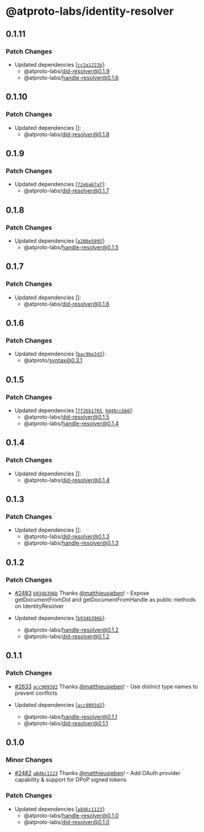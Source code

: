 # @atproto-labs/identity-resolver

## 0.1.11

### Patch Changes

- Updated dependencies [[`cc2a1222b`](https://github.com/bluesky-social/atproto/commit/cc2a1222bd2b8ddd70d70dad174c1c63246a2d87)]:
  - @atproto-labs/did-resolver@0.1.9
  - @atproto-labs/handle-resolver@0.1.6

## 0.1.10

### Patch Changes

- Updated dependencies []:
  - @atproto-labs/did-resolver@0.1.8

## 0.1.9

### Patch Changes

- Updated dependencies [[`72eba67af`](https://github.com/bluesky-social/atproto/commit/72eba67af1af8320b5400bcb9319d5c3c8407d99)]:
  - @atproto-labs/did-resolver@0.1.7

## 0.1.8

### Patch Changes

- Updated dependencies [[`a200e5095`](https://github.com/bluesky-social/atproto/commit/a200e50951d297c3f9670e96027262196bc29b0b)]:
  - @atproto-labs/handle-resolver@0.1.5

## 0.1.7

### Patch Changes

- Updated dependencies []:
  - @atproto-labs/did-resolver@0.1.6

## 0.1.6

### Patch Changes

- Updated dependencies [[`bac9be2d3`](https://github.com/bluesky-social/atproto/commit/bac9be2d3ec904d1f984a871f43cf89aca17289d)]:
  - @atproto/syntax@0.3.1

## 0.1.5

### Patch Changes

- Updated dependencies [[`7f26b1765`](https://github.com/bluesky-social/atproto/commit/7f26b176526b9856a8f61faca6f065f0afd43abf), [`9d40ccbb6`](https://github.com/bluesky-social/atproto/commit/9d40ccbb69103fae9aae7e3cec31e9b3116f3ba2)]:
  - @atproto-labs/did-resolver@0.1.5
  - @atproto-labs/handle-resolver@0.1.4

## 0.1.4

### Patch Changes

- Updated dependencies []:
  - @atproto-labs/did-resolver@0.1.4

## 0.1.3

### Patch Changes

- Updated dependencies []:
  - @atproto-labs/did-resolver@0.1.3
  - @atproto-labs/handle-resolver@0.1.3

## 0.1.2

### Patch Changes

- [#2483](https://github.com/bluesky-social/atproto/pull/2483) [`b934b396b`](https://github.com/bluesky-social/atproto/commit/b934b396b13ba32bf2bf7e75ecdf6871e5f310dd) Thanks [@matthieusieben](https://github.com/matthieusieben)! - Expose getDocumentFromDid and getDocumentFromHandle as public methods on IdentityResolver

- Updated dependencies [[`b934b396b`](https://github.com/bluesky-social/atproto/commit/b934b396b13ba32bf2bf7e75ecdf6871e5f310dd)]:
  - @atproto-labs/handle-resolver@0.1.2
  - @atproto-labs/did-resolver@0.1.2

## 0.1.1

### Patch Changes

- [#2633](https://github.com/bluesky-social/atproto/pull/2633) [`acc9093d2`](https://github.com/bluesky-social/atproto/commit/acc9093d2845eba02b68fb2f9db33e4f1b59bb10) Thanks [@matthieusieben](https://github.com/matthieusieben)! - Use distinct type names to prevent conflicts

- Updated dependencies [[`acc9093d2`](https://github.com/bluesky-social/atproto/commit/acc9093d2845eba02b68fb2f9db33e4f1b59bb10)]:
  - @atproto-labs/handle-resolver@0.1.1
  - @atproto-labs/did-resolver@0.1.1

## 0.1.0

### Minor Changes

- [#2482](https://github.com/bluesky-social/atproto/pull/2482) [`a8d6c1123`](https://github.com/bluesky-social/atproto/commit/a8d6c112359f5c4c0cfbe2df63443ed275f2a646) Thanks [@matthieusieben](https://github.com/matthieusieben)! - Add OAuth provider capability & support for DPoP signed tokens

### Patch Changes

- Updated dependencies [[`a8d6c1123`](https://github.com/bluesky-social/atproto/commit/a8d6c112359f5c4c0cfbe2df63443ed275f2a646)]:
  - @atproto-labs/handle-resolver@0.1.0
  - @atproto-labs/did-resolver@0.1.0
